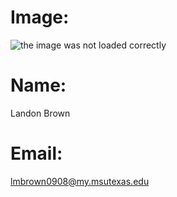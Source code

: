
# Image:
![the image was not loaded correctly](https://github.com/Landon-Brown1/1063-DS-Brown/my_face.jpg)

# Name:
Landon Brown 

# Email:
lmbrown0908@my.msutexas.edu
